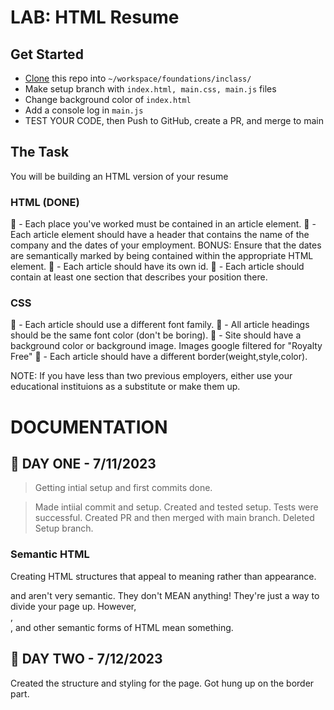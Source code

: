 # LAB: HTML Resume

## Get Started
- [Clone](https://nss-evening-curriculum.netlify.app/client/08-clone-github-repos) this repo into `~/workspace/foundations/inclass/`
- Make setup branch with `index.html, main.css, main.js` files
- Change background color of `index.html` 
- Add a console log in `main.js`
- TEST YOUR CODE, then Push to GitHub, create a PR, and merge to main

## The Task
You will be building an HTML version of your resume

### HTML (DONE) 
🌸 - Each place you've worked must be contained in an article element.
🌸 - Each article element should have a header that contains the name of the company and the dates of your employment. BONUS: Ensure that the dates are semantically marked by being contained within the appropriate HTML element.
🌸 - Each article should have its own id.
🌸 - Each article should contain at least one section that describes your position there.

### CSS
🌸 - Each article should use a different font family. 
🌸 - All article headings should be the same font color (don't be boring).
🌸 - Site should have a background color or background image. Images google filtered for "Royalty Free"
🌸 - Each article should have a different border(weight,style,color).

NOTE: If you have less than two previous employers, either use your educational instituions as a substitute or make them up.

# DOCUMENTATION 
## 🌸 DAY ONE - 7/11/2023 
> Getting intial setup and first commits done.

> Made intiial commit and setup. Created and tested setup. Tests were successful. Created PR and then merged with main branch. Deleted Setup branch. 

### Semantic HTML  
Creating HTML structures that appeal to meaning rather than appearance. <div> and <span> aren't very semantic. They don't MEAN anything! They're just a way to divide your page up. However, <nav>, <section>, and other semantic forms of HTML mean something.

## 🌸 DAY TWO - 7/12/2023 
Created the structure and styling for the page. Got hung up on the border part. 
